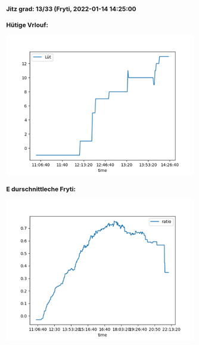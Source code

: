 ### Jitz grad: 13/33 (Fryti, 2022-01-14 14:25:00

### Hütige Vrlouf:
![Graph](Today.png)

### E durschnittleche Fryti:
![Graph](Fryti.png)